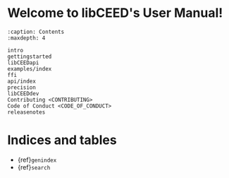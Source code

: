 # Welcome to libCEED's User Manual!

```{toctree}
:caption: Contents
:maxdepth: 4

intro
gettingstarted
libCEEDapi
examples/index
ffi
api/index
precision
libCEEDdev
Contributing <CONTRIBUTING>
Code of Conduct <CODE_OF_CONDUCT>
releasenotes
```

# Indices and tables

- {ref}`genindex`
- {ref}`search`

```{bibliography}
```
